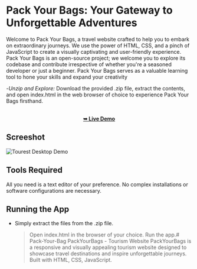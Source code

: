 # Pack Your Bags: Your Gateway to Unforgettable Adventures

Welcome to Pack Your Bags, a travel website crafted to help you to embark on extraordinary journeys. We use the power of HTML, CSS, and a pinch of JavaScript to create a visually captivating and user-friendly experience.  <br/>
Pack Your Bags is an open-source project; we welcome you to explore its codebase and contribute irrespective of whether you're a seasoned developer or just a beginner. Pack Your Bags serves as a valuable learning tool to hone your skills and expand your creativity <br />

-*Unzip and Explore:* Download the provided .zip file, extract the contents, and open index.html in the web browser of choice to experience Pack Your Bags firsthand.

<div align="center">
  <br />
  <a href="https://github.com/gitrahul79"><strong>➥ Live Demo</strong></a>
</div>

## Screeshot

![Tourest Desktop Demo](./Pack-Your-Bags.png "Desktop Demo")

## Tools Required
All you need is a text editor of your preference. No complex installations or software configurations are necessary.

## Running the App
* Simply extract the files from the .zip file.
  > Open index.html in the browser of your choice.
  > Run the app.# Pack-Your-Bag
PackYourBags - Tourism Website PackYourBags is a responsive and visually appealing tourism website designed to showcase travel destinations and inspire unforgettable journeys. Built with HTML, CSS, JavaScript.
